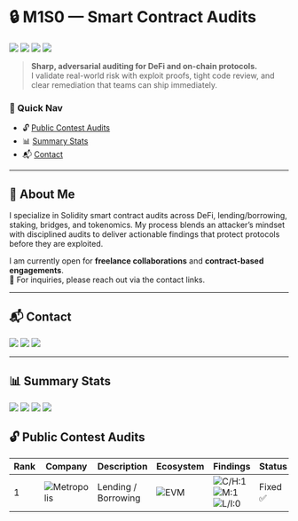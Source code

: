 # 🔒 M1S0 — Smart Contract Audits

<p>
  <img src="https://img.shields.io/badge/Focus-Smart%20Contracts-blueviolet?style=flat-square" />
  <img src="https://img.shields.io/badge/Ecosystem-Solidity%20%7C%20EVM%20%7C%20Ethereum%20%7C%20Polygon%20%7C%20BSC-10b981?style=flat-square" />
   <img src="https://img.shields.io/badge/Freelance-Open-brightgreen?style=flat-square" /> 
  <img src="https://img.shields.io/badge/Last%20Updated-2025--09--05-334155?style=flat-square" />
</p>

> **Sharp, adversarial auditing for DeFi and on-chain protocols.**  
> I validate real-world risk with exploit proofs, tight code review, and clear remediation that teams can ship immediately.

### 🔗 Quick Nav
- 🔓 [Public Contest Audits](#-public-contest-audits)
- 📊 [Summary Stats](#-summary-stats)
- 📬 [Contact](#-contact)

---
## 🧠 About Me  

I specialize in Solidity smart contract audits across DeFi, lending/borrowing, staking, bridges, and tokenomics. My process blends an attacker’s mindset with disciplined audits to deliver actionable findings that protect protocols before they are exploited.

I am currently open for **freelance collaborations** and **contract-based engagements**.  
📩 For inquiries, please reach out via the contact links.  


---


## 📬 Contact
<p>
  <a href="https://x.com/UnknownMnz"><img src="https://img.shields.io/badge/Twitter-@M1S0-1DA1F2?style=flat-square&logo=x" /></a>
  <a href="https://www.linkedin.com/in/m1s0/"><img src="https://img.shields.io/badge/LinkedIn-M1S0-0A66C2?style=flat-square&logo=linkedin&logoColor=white" /></a>
  <a href="https://bugcrowd.com/M1S0"><img src="https://img.shields.io/badge/Bugcrowd-Profile-FF5500?style=flat-square&logo=bugcrowd&logoColor=white" /></a>
</p>

---

## 📊 Summary Stats
<!-- Update these numbers as you go -->
<p>
  <img src="https://img.shields.io/badge/Reports-1-blue?style=flat-square" />
  <img src="https://img.shields.io/badge/Public%20Contests-1-0ea5e9?style=flat-square" />
  <img src="https://img.shields.io/badge/Private%20Audits-0-64748b?style=flat-square" />
  <img src="https://img.shields.io/badge/Critical%2FHigh-1-red?style=flat-square" />
</p>


## 🔓 Public Contest Audits

| Rank | Company | Description | Ecosystem | Findings | Status | Report |
| ---- | -------- | ----------- | --------- | -------- | ------ | ------|
| 1 | ![Metropolis](./assets/logos/metropolis.png) | Lending / Borrowing | ![EVM](./assets/chains/evm.svg) | ![C/H:1](https://img.shields.io/badge/C/H-1-red) ![M:1](https://img.shields.io/badge/M-1-orange) ![L/I:0](https://img.shields.io/badge/L/I-0-gray) | Fixed ✅ | [View Report](./reports/Metropolis.pdf) |

